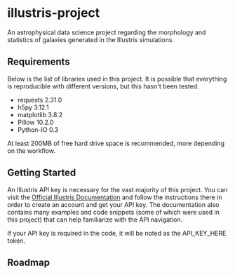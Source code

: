 # illustris-project
An astrophysical data science project regarding the morphology and statistics of galaxies generated in the Illustris simulations.

## Requirements
Below is the list of libraries used in this project. It is possible that everything is reproducible with different versions, but this hasn't been tested.
* requests 2.31.0
* h5py 3.12.1
* matplotlib 3.8.2
* Pillow 10.2.0
* Python-IO 0.3

At least 200MB of free hard drive space is recommended, more depending on the workflow.

## Getting Started

An Illustris API key is necessary for the vast majority of this project. You can visit the [Official Illustris Documentation](https://www.illustris-project.org/data/docs/api/) and follow the instructions there in order to create an account and get your API key. The documentation also contains many examples and code snippets (some of which were used in this project) that can help familiarize with the API navigation.

If your API key is required in the code, it will be noted as the API_KEY_HERE token.

## Roadmap

